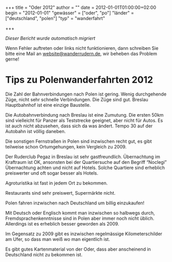 +++
title = "Oder 2012"
author = ""
date = 2012-01-01T01:00:00+02:00
begin = "2012-01-01"
"gewässer" = ["oder", "po"]
"länder" = ["deutschland", "polen"]
"typ" = "wanderfahrt"

+++


*Dieser Bericht wurde automatisch migriert*

Wenn Fehler auftreten oder links nicht funktionieren, dann schreiben Sie bitte eine Mail an website@wanderrudern.de, wir beheben das Problem gerne!



# Tips zu Polenwanderfahrten 2012


Die Zahl der Bahnverbindungen nach Polen ist gering. Wenig durchgehende Züge, nicht sehr schnelle Verbindungen. Die Züge sind gut. Breslau Hauptbahnhof ist eine einzige Baustelle.

Die Autobahnverbindung nach Breslau ist eine Zumutung. Die ersten 50km sind vielleicht für Panzer als Teststrecke geeignet, aber nicht für Autos. Es ist auch nicht abzusehen, dass sich da was ändert. Tempo 30 auf der Autobahn ist völlig daneben.

Die sonstigen Fernstraßen in Polen sind inzwischen recht gut, es gibt teilweise schon Ortumgehungen, kein Vergleich zu 2009.

Der Ruderclub Pegaz in Breslau ist sehr gastfreundlich. Übernachtung im Kraftraum ist OK, ansonsten bei der Quartiersuche auf den Begriff “Noclegi” Übernachtung achten und nicht auf Hotels. Solche Quartiere sind erheblich preiswerter und oft sogar besser als Hotels.

Agroturistika ist fast in jedem Ort zu bekommen.

Restaurants sind sehr preiswert, Supermärkte nicht.

Polen fahren inzwischen nach Deutschland um billig einzukaufen!

Mit Deutsch oder Englisch kommt man inzwischen so halbwegs durch, Fremdsprachenkenntnisse sind in Polen aber immer noch nicht üblich. Allerdings ist es erheblich besser geworden als 2009.

Im Gegensatz zu 2009 gibt es inzwischen regelmässige Kilometerschilder am Ufer, so dass man weiß wo man eigentlich ist.

Es gibt gutes Kartenmaterial von der Oder, dass aber anscheinend in Deutschland nicht zu bekommen ist.